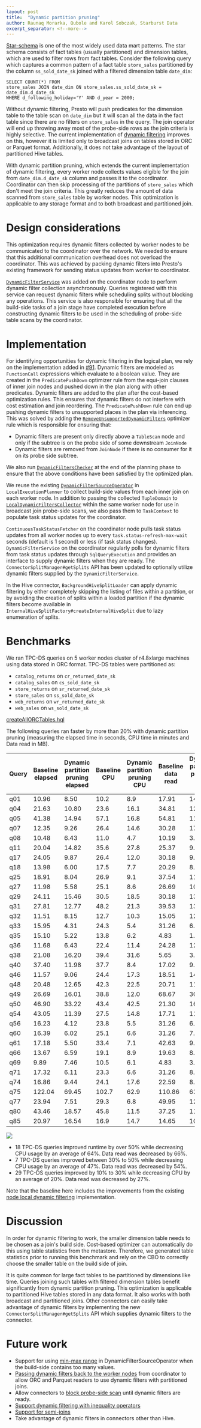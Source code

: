 ```yaml
---
layout: post
title:  "Dynamic partition pruning"
author: Raunaq Morarka, Qubole and Karol Sobczak, Starburst Data
excerpt_separator: <!--more-->
---
```

[Star-schema](https://en.wikipedia.org/wiki/Star_schema) is one of the most widely used data mart patterns. 
The star schema consists of fact tables (usually partitioned) and dimension tables, 
which are used to filter rows from fact tables.
Consider the following query which captures a common pattern of a fact table `store_sales` partitioned by the column 
`ss_sold_date_sk` joined with a filtered dimension table `date_dim`:
```
SELECT COUNT(*) FROM 
store_sales JOIN date_dim ON store_sales.ss_sold_date_sk = date_dim.d_date_sk
WHERE d_following_holiday='Y' AND d_year = 2000;
```
Without dynamic filtering, Presto will push predicates for the dimension table to the table scan on `date_dim` but 
it will scan all the data in the fact table since there are no filters on `store_sales` in the query.
The join operator will end up throwing away most of the probe-side rows as the join criteria is highly selective. 
The current implementation of [dynamic filtering]({{site.url}}/blog/2019/06/30/dynamic-filtering.html) improves
on this, however it is limited only to broadcast joins on tables stored in ORC or Parquet format. 
Additionally, it does not take advantage of the layout of partitioned Hive tables.

With dynamic partition pruning, which extends the current implementation of dynamic filtering, every worker node collects 
values eligible for the join from `date_dim.d_date_sk` column and passes it to the coordinator. 
Coordinator can then skip processing of the partitions of `store_sales` which don't meet the join criteria. 
This greatly reduces the amount of data scanned from `store_sales` table by worker nodes. 
This optimization is applicable to any storage format and to both broadcast and partitioned join.

<!--more-->

# Design considerations

This optimization requires dynamic filters collected by worker nodes to be communicated to the coordinator over the network.
We needed to ensure that this additional communication overhead does not overload the coordinator.
This was achieved by packing dynamic filters into Presto's existing framework for sending status updates from worker to coordinator.

[`DynamicFilterService`]({{site.github_repo_url}}/blob/master/presto-main/src/main/java/io/prestosql/server/DynamicFilterService.java) 
was added on the coordinator node to perform dynamic filter collection asynchronously.
Queries registered with this service can request dynamic filters while scheduling splits without blocking any operations.
This service is also responsible for ensuring that all the build-side tasks of a join stage have completed execution before 
constructing dynamic filters to be used in the scheduling of probe-side table scans by the coordinator.

# Implementation

For identifying opportunities for dynamic filtering in the logical plan, we rely on the implementation added in
[#91]({{site.github_repo_url}}/pull/91). Dynamic filters are modeled as `FunctionCall` expressions which 
evaluate to a boolean value. They are created in the `PredicatePushDown` optimizer rule from the equi-join clauses of inner join 
nodes and pushed down in the plan along with other predicates. Dynamic filters are added to the plan after the cost-based 
optimization rules. This ensures that dynamic filters do not interfere with cost estimation and join reordering.
The `PredicatePushDown` rule can end up pushing dynamic filters to unsupported places in the plan via inferencing. 
This was solved by adding the 
[`RemoveUnsupportedDynamicFilters`]({{site.github_repo_url}}/blob/master/presto-main/src/main/java/io/prestosql/sql/planner/iterative/rule/RemoveUnsupportedDynamicFilters.java)
optimizer rule which is responsible for ensuring that:
* Dynamic filters are present only directly above a `TableScan` node and only if the subtree is on the probe side of some downstream `JoinNode`
* Dynamic filters are removed from `JoinNode` if there is no consumer for it on its probe side subtree.

We also run [`DynamicFiltersChecker`]({{site.github_repo_url}}/blob/master/presto-main/src/main/java/io/prestosql/sql/planner/sanity/DynamicFiltersChecker.java)
at the end of the planning phase to ensure that the above conditions have been satisfied by the optimized plan.
 
We reuse the existing [`DynamicFilterSourceOperator`]({{site.github_repo_url}}/blob/master/presto-main/src/main/java/io/prestosql/operator/DynamicFilterSourceOperator.java)
in `LocalExecutionPlanner` to collect build-side values from each inner join on each worker node. In addition to passing the collected `TupleDomain`
to [`LocalDynamicFiltersCollector`]({{site.github_repo_url}}/blob/master/presto-main/src/main/java/io/prestosql/sql/planner/LocalDynamicFiltersCollector.java) 
within the same worker node for use in broadcast join probe-side scans, we also pass them to `TaskContext` to populate task 
status updates for the coordinator. 

`ContinuousTaskStatusFetcher` on the coordinator node pulls task status updates from all worker nodes up to every
`task.status-refresh-max-wait` seconds (default is 1 second) or less (if task status changes). `DynamicFilterService` 
on the coordinator regularly polls for dynamic filters from task status updates through `SqlQueryExecution` and provides
an interface to supply dynamic filters when they are ready. The `ConnectorSplitManager#getSplits` API has been updated to
optionally utilize dynamic filters supplied by the `DynamicFilterService`.

In the Hive connector, `BackgroundHiveSplitLoader` can apply dynamic filtering by either completely skipping the listing
of files within a partition, or by avoiding the creation of splits within a loaded partition if the dynamic filters 
become available in `InternalHiveSplitFactory#createInternalHiveSplit` due to lazy enumeration of splits.

# Benchmarks

We ran TPC-DS queries on 5 worker nodes cluster of r4.8xlarge machines using data stored in ORC format.
TPC-DS tables were partitioned as:
* `catalog_returns` on `cr_returned_date_sk`
* `catalog_sales` on `cs_sold_date_sk`
* `store_returns` on `sr_returned_date_sk`
* `store_sales` on `ss_sold_date_sk`
* `web_returns` on `wr_returned_date_sk`
* `web_sales` on `ws_sold_date_sk`

[createAllORCTables.hql](https://github.com/hdinsight/tpcds-hdinsight/blob/master/ddl/createAllORCTables.hql)

The following queries ran faster by more than 20% with dynamic partition pruning (measuring the elapsed time in seconds,
 CPU time in minutes and Data read in MB).

|Query|Baseline elapsed|Dynamic partition pruning elapsed|Baseline CPU|Dynamic partition pruning CPU|Baseline data read|Dynamic partition pruning data read|
|---|-----|---|---|-----|-----|-----|
|q01|10.96|8.50|10.2|8.9|17.91|14.53|
|q04|21.63|10.80|23.6|16.1|34.81|12.99|
|q05|41.38|14.94|57.1|16.8|54.81|11.45|
|q07|12.35|9.26|26.4|14.6|30.28|17.31|
|q08|10.48|6.43|11.0|4.7|10.19|3.52|
|q11|20.04|14.82|35.6|27.8|25.37|9.72|
|q17|24.05|9.87|26.4|12.0|30.18|9.75|
|q18|13.98|6.00|17.5|7.7|20.29|8.81|
|q25|18.91|8.04|26.9|9.1|37.54|11.12|
|q27|11.98|5.58|25.1|8.6|26.69|10.12|
|q29|24.11|15.46|30.5|18.5|30.18|13.50|
|q31|27.81|12.77|48.2|21.3|39.53|13.73|
|q32|11.51|8.15|12.7|10.3|15.05|12.76|
|q33|15.95|4.31|24.3|5.4|31.26|6.67|
|q35|15.10|5.22|13.8|6.2|4.83|1.70|
|q36|11.68|6.43|22.4|11.4|24.28|12.78|
|q38|21.08|16.20|39.4|31.6|5.65|3.15|
|q40|37.40|11.98|37.7|8.4|17.02|9.20|
|q46|11.57|9.06|24.4|17.3|18.51|14.19|
|q48|20.48|12.65|42.3|22.5|20.71|11.54|
|q49|26.69|16.01|38.8|12.0|68.67|30.57|
|q50|46.90|33.22|43.4|42.5|21.30|16.77|
|q54|43.05|11.39|27.5|14.8|17.71|11.52|
|q56|16.23|4.12|23.8|5.5|31.26|6.72|
|q60|16.39|6.02|25.1|6.6|31.26|7.42|
|q61|17.18|5.50|33.4|7.1|42.63|9.37|
|q66|13.67|6.59|19.1|8.9|19.63|8.34|
|q69|9.89|7.46|10.5|6.1|4.83|3.16|
|q71|17.32|6.11|23.3|6.6|31.26|8.06|
|q74|16.86|9.44|24.1|17.6|22.59|8.08|
|q75|122.04|69.45|102.7|62.9|110.86|63.91|
|q77|23.94|7.51|29.3|6.8|49.95|12.20|
|q80|43.46|18.57|45.8|11.5|37.25|11.78|
|q85|20.97|16.54|16.9|14.7|14.65|10.52|

![](/assets/blog/dynamic-partition-pruning/benchmark.png)

* 18 TPC-DS queries improved runtime by over 50% while decreasing CPU usage by an average of 64%.
  Data read was decreased by 66%.
* 7 TPC-DS queries improved between 30% to 50% while decreasing CPU usage by an average of 47%.
  Data read was decreased by 54%.
* 29 TPC-DS queries improved by 10% to 30% while decreasing CPU by an average of 20%.
  Data read was decreased by 27%.

Note that the baseline here includes the improvements from the existing 
[node local dynamic filtering]({{site.github_repo_url}}/pull/1686) implementation.

# Discussion

In order for dynamic filtering to work, the smaller dimension table needs to be chosen as a join's build side.
Cost-based optimizer can automatically do this using table statistics from the metastore.
Therefore, we generated table statistics prior to running this benchmark and rely on the CBO to correctly choose
the smaller table on the build side of join.

It is quite common for large fact tables to be partitioned by dimensions like time.
Queries joining such tables with filtered dimension tables benefit significantly from dynamic partition pruning. 
This optimization is applicable to partitioned Hive tables stored in any data format.
It also works with both broadcast and partitioned joins. Other connectors can easily take advantage of dynamic filters 
by implementing the new `ConnectorSplitManager#getSplits` API which supplies dynamic filters to the connector.


# Future work

* Support for using [min-max range]({{site.github_repo_url}}/pull/3871) in DynamicFilterSourceOperator when 
the build-side contains too many values.
* [Passing dynamic filters back to the worker nodes]({{site.github_repo_url}}/issues/3972) from coordinator 
to allow ORC and Parquet readers to use dynamic filters with partitioned joins.
* Allow connectors to [block probe-side scan]({{site.github_repo_url}}/pull/3414) until dynamic filters are ready.
* [Support dynamic filtering with inequality operators]({{site.github_repo_url}}/pull/2674)
* [Support for semi-joins]({{site.github_repo_url}}/pull/2190)
* Take advantage of dynamic filters in connectors other than Hive.